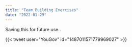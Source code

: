 ```yaml
---
title: "Team Building Exercises"
date: "2022-01-29"
---
```


Saving this for future use..

{{< tweet user="YouGov" id="1487011571779969027" >}}
